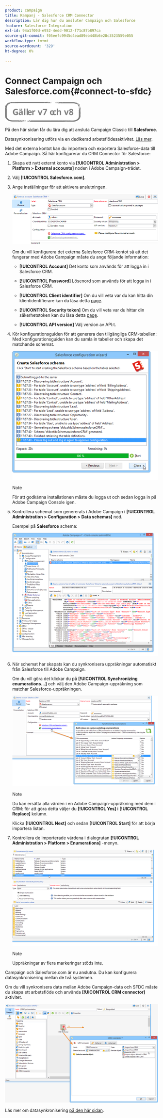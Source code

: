 ```yaml
---
product: campaign
title: Kampanj - Salesforce CRM Connector
description: Lär dig hur du ansluter Campaign och Salesforce
feature: Salesforce Integration
exl-id: 94a1f00d-e952-4edd-9012-f71c87b897ca
source-git-commit: f05eefc9945c4ead89eb448b6e28c3523559e055
workflow-type: tm+mt
source-wordcount: '329'
ht-degree: 0%

---
```


# Connect Campaign och Salesforce.com{#connect-to-sfdc}

![](../../assets/common.svg)

På den här sidan får du lära dig att ansluta Campaign Classic till **Salesforce**.

Datasynkronisering utförs via en dedikerad arbetsflödesaktivitet. [Läs mer](../../platform/using/crm-data-sync.md).


Med det externa kontot kan du importera och exportera Salesforce-data till Adobe Campaign.
Så här konfigurerar du CRM Connector för Salesforce:

1. Skapa ett nytt externt konto via **[!UICONTROL Administration > Platform > External accounts]** noden i Adobe Campaign-trädet.
1. Välj **[!UICONTROL Salesforce.com]**.
1. Ange inställningar för att aktivera anslutningen.

   ![](assets/ext_account_17.png)

   Om du vill konfigurera det externa Salesforce CRM-kontot så att det fungerar med Adobe Campaign måste du ange följande information:

   * **[!UICONTROL Account]**
Det konto som används för att logga in i Salesforce CRM.

   * **[!UICONTROL Password]**
Lösenord som används för att logga in i Salesforce CRM.

   * **[!UICONTROL Client identifier]**
Om du vill veta var du kan hitta din klientidentifierare kan du läsa detta [page](https://help.salesforce.com/articleView?id=000205876&amp;type=1).

   * **[!UICONTROL Security token]**
Om du vill veta var du hittar din säkerhetstoken kan du läsa detta [page](https://help.salesforce.com/articleView?id=000205876&amp;type=1).

   * **[!UICONTROL API version]**
Välj version av API:t.
1. Kör konfigurationsguiden för att generera den tillgängliga CRM-tabellen: Med konfigurationsguiden kan du samla in tabeller och skapa det matchande schemat.

   ![](assets/crm_connectors_sfdc_launch.png)

   >[!NOTE]
   >
   >För att godkänna installationen måste du logga ut och sedan logga in på Adobe Campaign Console igen.

1. Kontrollera schemat som genererats i Adobe Campaign i **[!UICONTROL Administration > Configuration > Data schemas]** nod.

   Exempel på **Salesforce** schema:

   ![](assets/crm_connectors_sfdc_table.png)

1. När schemat har skapats kan du synkronisera uppräkningar automatiskt från Salesforce till Adobe Campaign.

   Om du vill göra det klickar du på **[!UICONTROL Synchronizing enumerations...]** och välj den Adobe Campaign-uppräkning som matchar Salesforce-uppräkningen.



   ![](assets/crm_connectors_sfdc_enum.png)

   >[!NOTE]
   >
   >Du kan ersätta alla värden i en Adobe Campaign-uppräkning med dem i CRM: för att göra detta väljer du **[!UICONTROL Yes]** i **[!UICONTROL Replace]** kolumn.


   Klicka **[!UICONTROL Next]** och sedan **[!UICONTROL Start]** för att börja importera listan.

1. Kontrollera de importerade värdena i dialogrutan **[!UICONTROL Administration > Platform > Enumerations]** -menyn.

   ![](assets/crm_connectors_sfdc_exe.png)

   >[!NOTE]
   >
   > Uppräkningar av flera markeringar stöds inte.

Campaign och Salesforce.com är nu anslutna. Du kan konfigurera datasynkronisering mellan de två systemen.

Om du vill synkronisera data mellan Adobe Campaign-data och SFDC måste du skapa ett arbetsflöde och använda **[!UICONTROL CRM connector]** aktivitet.

![](assets/crm_connectors_sfdc_wf.png)

Läs mer om datasynkronisering [på den här sidan](../../platform/using/crm-data-sync.md).
